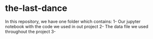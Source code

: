 # the-last-dance

In this repository, we have one folder which contains:
1- Our jupyter notebook with the code we used in out project
2- The data file we used throughout the project 
3-
